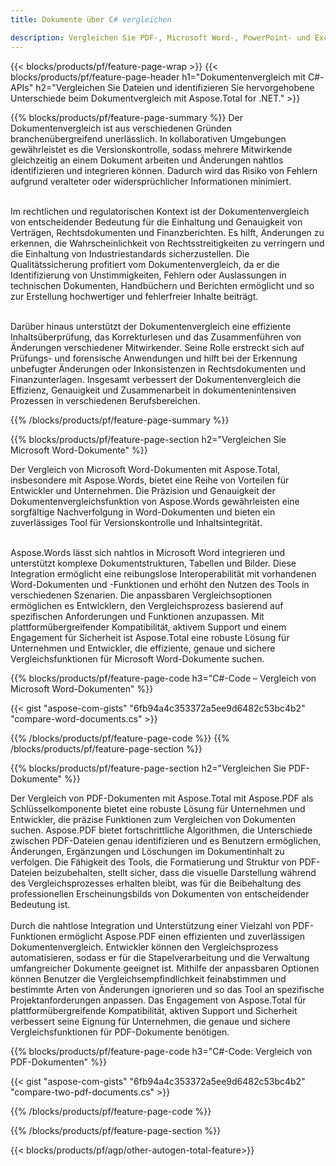 ```yaml
---
title: Dokumente über C# vergleichen 

description: Vergleichen Sie PDF-, Microsoft Word-, PowerPoint- und Excel-Dateien über Ihre C#-Anwendung. Erhalten Sie die hervorgehobenen Vergleichsergebnisse.
---
```


{{< blocks/products/pf/feature-page-wrap >}}
{{< blocks/products/pf/feature-page-header h1="Dokumentenvergleich mit C#-APIs" h2="Vergleichen Sie Dateien und identifizieren Sie hervorgehobene Unterschiede beim Dokumentvergleich mit Aspose.Total for .NET." >}}

{{% blocks/products/pf/feature-page-summary %}}
Der Dokumentenvergleich ist aus verschiedenen Gründen branchenübergreifend unerlässlich. In kollaborativen Umgebungen gewährleistet es die Versionskontrolle, sodass mehrere Mitwirkende gleichzeitig an einem Dokument arbeiten und Änderungen nahtlos identifizieren und integrieren können. Dadurch wird das Risiko von Fehlern aufgrund veralteter oder widersprüchlicher Informationen minimiert.<br /><br />

Im rechtlichen und regulatorischen Kontext ist der Dokumentenvergleich von entscheidender Bedeutung für die Einhaltung und Genauigkeit von Verträgen, Rechtsdokumenten und Finanzberichten. Es hilft, Änderungen zu erkennen, die Wahrscheinlichkeit von Rechtsstreitigkeiten zu verringern und die Einhaltung von Industriestandards sicherzustellen. Die Qualitätssicherung profitiert vom Dokumentenvergleich, da er die Identifizierung von Unstimmigkeiten, Fehlern oder Auslassungen in technischen Dokumenten, Handbüchern und Berichten ermöglicht und so zur Erstellung hochwertiger und fehlerfreier Inhalte beiträgt.<br /><br />

Darüber hinaus unterstützt der Dokumentenvergleich eine effiziente Inhaltsüberprüfung, das Korrekturlesen und das Zusammenführen von Änderungen verschiedener Mitwirkender. Seine Rolle erstreckt sich auf Prüfungs- und forensische Anwendungen und hilft bei der Erkennung unbefugter Änderungen oder Inkonsistenzen in Rechtsdokumenten und Finanzunterlagen. Insgesamt verbessert der Dokumentenvergleich die Effizienz, Genauigkeit und Zusammenarbeit in dokumentenintensiven Prozessen in verschiedenen Berufsbereichen.

{{% /blocks/products/pf/feature-page-summary  %}}

{{% blocks/products/pf/feature-page-section  h2="Vergleichen Sie Microsoft Word-Dokumente" %}}

Der Vergleich von Microsoft Word-Dokumenten mit Aspose.Total, insbesondere mit Aspose.Words, bietet eine Reihe von Vorteilen für Entwickler und Unternehmen. Die Präzision und Genauigkeit der Dokumentenvergleichsfunktion von Aspose.Words gewährleisten eine sorgfältige Nachverfolgung in Word-Dokumenten und bieten ein zuverlässiges Tool für Versionskontrolle und Inhaltsintegrität.<br /><br />

Aspose.Words lässt sich nahtlos in Microsoft Word integrieren und unterstützt komplexe Dokumentstrukturen, Tabellen und Bilder. Diese Integration ermöglicht eine reibungslose Interoperabilität mit vorhandenen Word-Dokumenten und -Funktionen und erhöht den Nutzen des Tools in verschiedenen Szenarien. Die anpassbaren Vergleichsoptionen ermöglichen es Entwicklern, den Vergleichsprozess basierend auf spezifischen Anforderungen und Funktionen anzupassen. Mit plattformübergreifender Kompatibilität, aktivem Support und einem Engagement für Sicherheit ist Aspose.Total eine robuste Lösung für Unternehmen und Entwickler, die effiziente, genaue und sichere Vergleichsfunktionen für Microsoft Word-Dokumente suchen.

{{% blocks/products/pf/feature-page-code h3="C#-Code – Vergleich von Microsoft Word-Dokumenten" %}}

{{< gist "aspose-com-gists" "6fb94a4c353372a5ee9d6482c53bc4b2" "compare-word-documents.cs" >}}

{{% /blocks/products/pf/feature-page-code  %}}
{{% /blocks/products/pf/feature-page-section %}}

{{% blocks/products/pf/feature-page-section  h2="Vergleichen Sie PDF-Dokumente" %}}

Der Vergleich von PDF-Dokumenten mit Aspose.Total mit Aspose.PDF als Schlüsselkomponente bietet eine robuste Lösung für Unternehmen und Entwickler, die präzise Funktionen zum Vergleichen von Dokumenten suchen. Aspose.PDF bietet fortschrittliche Algorithmen, die Unterschiede zwischen PDF-Dateien genau identifizieren und es Benutzern ermöglichen, Änderungen, Ergänzungen und Löschungen im Dokumentinhalt zu verfolgen. Die Fähigkeit des Tools, die Formatierung und Struktur von PDF-Dateien beizubehalten, stellt sicher, dass die visuelle Darstellung während des Vergleichsprozesses erhalten bleibt, was für die Beibehaltung des professionellen Erscheinungsbilds von Dokumenten von entscheidender Bedeutung ist.<br /><br />
Durch die nahtlose Integration und Unterstützung einer Vielzahl von PDF-Funktionen ermöglicht Aspose.PDF einen effizienten und zuverlässigen Dokumentenvergleich. Entwickler können den Vergleichsprozess automatisieren, sodass er für die Stapelverarbeitung und die Verwaltung umfangreicher Dokumente geeignet ist. Mithilfe der anpassbaren Optionen können Benutzer die Vergleichsempfindlichkeit feinabstimmen und bestimmte Arten von Änderungen ignorieren und so das Tool an spezifische Projektanforderungen anpassen. Das Engagement von Aspose.Total für plattformübergreifende Kompatibilität, aktiven Support und Sicherheit verbessert seine Eignung für Unternehmen, die genaue und sichere Vergleichsfunktionen für PDF-Dokumente benötigen.

{{% blocks/products/pf/feature-page-code h3="C#-Code: Vergleich von PDF-Dokumenten" %}}

{{< gist "aspose-com-gists" "6fb94a4c353372a5ee9d6482c53bc4b2" "compare-two-pdf-documents.cs" >}}

{{% /blocks/products/pf/feature-page-code  %}}

{{% /blocks/products/pf/feature-page-section %}}

{{< blocks/products/pf/agp/other-autogen-total-feature>}}